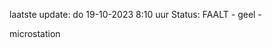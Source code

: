 laatste update: 
do 19-10-2023  8:10   uur 
Status: FAALT - geel - 
<div class="service Y">microstation</div>